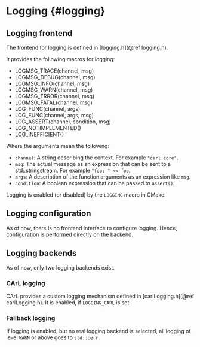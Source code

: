Logging {#logging}
==================

## Logging frontend

The frontend for logging is defined in [logging.h](@ref logging.h).

It provides the following macros for logging:
- LOGMSG_TRACE(channel, msg)
- LOGMSG_DEBUG(channel, msg)
- LOGMSG_INFO(channel, msg)
- LOGMSG_WARN(channel, msg)
- LOGMSG_ERROR(channel, msg)
- LOGMSG_FATAL(channel, msg)
- LOG_FUNC(channel, args)
- LOG_FUNC(channel, args, msg)
- LOG_ASSERT(channel, condition, msg)
- LOG_NOTIMPLEMENTED()
- LOG_INEFFICIENT()

Where the arguments mean the following:
- `channel`: A string describing the context. For example `"carl.core"`.
- `msg`: The actual message as an expression that can be sent to a std::stringstream. For example `"foo: " << foo`.
- `args`: A description of the function arguments as an expression like `msg`.
- `condition`: A boolean expression that can be passed to `assert()`.

Logging is enabled (or disabled) by the `LOGGING` macro in CMake.

## Logging configuration

As of now, there is no frontend interface to configure logging.
Hence, configuration is performed directly on the backend.

## Logging backends

As of now, only two logging backends exist.

### CArL logging

CArL provides a custom logging mechanism defined in [carlLogging.h](@ref carlLogging.h).
It is enabled, if `LOGGING_CARL` is set.

### Fallback logging

If logging is enabled, but no real logging backend is selected, all logging of level `WARN` or above goes to `std::cerr`.